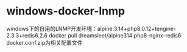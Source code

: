 # windows-docker-lnmp
windows下的自用的LNMP开发环境：alpine:3.14+php8.0.12+tengine-2.3.3+redis6.2.6
docker pull dreamsleet/alpine314:php8-nginx-redis6
docker.conf.zip为相关配置文件
